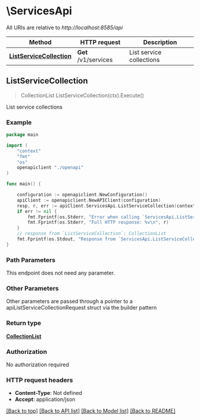 # \ServicesApi

All URIs are relative to *http://localhost:8585/api*

Method | HTTP request | Description
------------- | ------------- | -------------
[**ListServiceCollection**](ServicesApi.md#ListServiceCollection) | **Get** /v1/services | List service collections



## ListServiceCollection

> CollectionList ListServiceCollection(ctx).Execute()

List service collections



### Example

```go
package main

import (
    "context"
    "fmt"
    "os"
    openapiclient "./openapi"
)

func main() {

    configuration := openapiclient.NewConfiguration()
    apiClient := openapiclient.NewAPIClient(configuration)
    resp, r, err := apiClient.ServicesApi.ListServiceCollection(context.Background()).Execute()
    if err != nil {
        fmt.Fprintf(os.Stderr, "Error when calling `ServicesApi.ListServiceCollection``: %v\n", err)
        fmt.Fprintf(os.Stderr, "Full HTTP response: %v\n", r)
    }
    // response from `ListServiceCollection`: CollectionList
    fmt.Fprintf(os.Stdout, "Response from `ServicesApi.ListServiceCollection`: %v\n", resp)
}
```

### Path Parameters

This endpoint does not need any parameter.

### Other Parameters

Other parameters are passed through a pointer to a apiListServiceCollectionRequest struct via the builder pattern


### Return type

[**CollectionList**](CollectionList.md)

### Authorization

No authorization required

### HTTP request headers

- **Content-Type**: Not defined
- **Accept**: application/json

[[Back to top]](#) [[Back to API list]](../README.md#documentation-for-api-endpoints)
[[Back to Model list]](../README.md#documentation-for-models)
[[Back to README]](../README.md)

